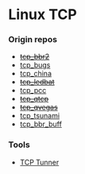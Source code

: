 # Linux TCP

### Origin repos

* ~~[tcp_bbr2](https://github.com/marywangran/BBR-the-second)~~
* [tcp_bugs](https://github.com/marywangran/tcp_cdg_and_westwood)
* [tcp_china](https://github.com/madeye/tcp_china)
* ~~[tcp_ledbat](https://github.com/silviov/TCP-LEDBAT)~~
* [tcp_pcc](https://github.com/giltu/KernelPCC)
* ~~[tcp_qtcp](https://github.com/marywangran/QTCP)~~
* ~~[tcp_qvegas](https://github.com/marywangran/qvegas)~~
* [tcp_tsunami](https://github.com/singhigh/502newbbr)
* [tcp_bbr_buff](https://github.com/nanqinlang-tcp/tcp_nanqinlang)

### Tools

* [TCP Tunner](https://github.com/Gasparila/TCPTuner)
